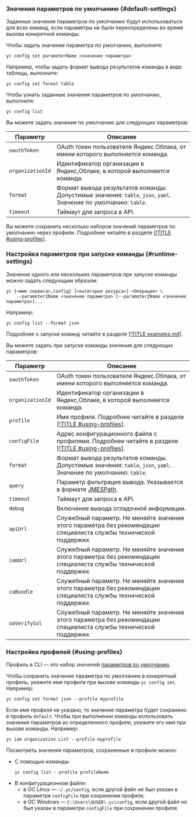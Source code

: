 ### Значения параметров по умолчанию {#default-settings}

Заданные значения параметров по умолчанию будут использоваться для всех команд, если параметры не были переопределены во время вызова конкретной команды.

Чтобы задать значение параметра по умолчанию, выполните:
```
yc config set parameterName <значение параметра>
```

Например, чтобы задать формат вывода результатов команды в виде таблицы, выполните:
```
yc config set format table
```

Чтобы узнать заданные значения параметров по умолчанию, выполните:

```
yc config list
```

Вы можете задать значения по умолчанию для следующих параметров:

Параметр | Описание
----- | -----
`oauthToken` | OAuth токен пользователя Яндекс.Облака, от имени которого выполняется команда.
`organizationId` | Идентификатор организации в Яндекс,Облаке, в которой выполняется команда.
`format` | Формат вывода результатов команды. Допустимые значения: `table`, `json`, `yaml`. Значение по умолчанию: `table`.
`timeout` | Таймаут для запроса в API.


Вы можете сохранить несколько наборов значений параметров по умолчанию через профили. Подробнее читайте в разделе [[!TITLE #using-profiles]](#using-profiles).

### Настройка параметров при запуске команды {#runtime-settings}

Значение одного или нескольких параметров при запуске команды можно задать следующим образом:
```
yc {<имя сервиса>,config} [<категория ресурса>] <Операция> \
    --parameter1Name <значение параметра> [--parameter2Name <значение параметра>]...
```

Например:
```
yc config list --format json
```

Подробнее о запуске команд читайте в разделе [[!TITLE examples.md]](examples.md).

Вы можете задать при запуске команды значения для следующих параметров:

Параметр | Описание
----- | -----
`oauthToken` | OAuth токен пользователя Яндекс.Облака, от имени которого выполняется команда.
`organizationId` | Идентификатор организации в Яндекс,Облаке, в которой выполняется команда.
`profile` | Имя профиля. Подробнее читайте в разделе [[!TITLE #using-profiles]](#using-profiles).
`configFile` | Адрес конфигурационного файла с профилями. Подробнее читайте в разделе [[!TITLE #using-profiles]](#using-profiles).
`format` | Формат вывода результатов команды. Допустимые значения: `table`, `json`, `yaml`. Значение по умолчанию: `table`.
`query` | Параметр фильтрация вывода. Указывается в формате [JMESPath](http://jmespath.org/).
`timeout` | Таймаут для запроса в API.
`debug` | Включение вывода отладочной информации.
`apiUrl` | Служебный параметр. Не меняйте значение этого параметра без рекомендации специалиста службы технической поддержки.
`iamUrl` | Служебный параметр. Не меняйте значение этого параметра без рекомендации специалиста службы технической поддержки.
`caBundle` | Служебный параметр. Не меняйте значение этого параметра без рекомендации специалиста службы технической поддержки.
`noVerifySsl` | Служебный параметр. Не меняйте значение этого параметра без рекомендации специалиста службы технической поддержки.


### Настройка профилей {#using-profiles}

Профиль в CLI — это набор значений [параметров по умолчанию](#default-settings).

Чтобы сохранить значения параметра по умолчанию в конкретный профиль, укажите имя профиля при вызове команды `yc config set`. Например:
```
yc config set format json --profile myprofile
```
Если имя профиля не указано, то значение параметра будет сохранено в профиль `default`.
Чтобы при выполнении команды использовать значения параметров из определенного профиля, укажите его имя при вызове команды. Например:
```
yc iam organization List --profile myprofile
```

Посмотреть значения параметров, сохраненные в профиле можно: 
- С помощью команды:
    ```
    yc config list --profile profileName
    ```
- В конфигурационном файле:
    - в ОС Linux — `~/.yc/config`, если другой файл не был указан в параметре `configFile` при сохранении профиля;
    - в ОС Windows — `C:\Users\$USER\.yc\config`, если другой файл не был указан в параметре `configFile` при сохранении профиля.

